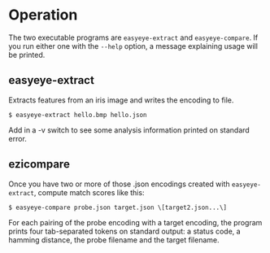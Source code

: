 # Operation

The two executable programs are `easyeye-extract` and 
`easyeye-compare`. If you run either one with the `--help` option, a
message explaining usage will be printed.

## easyeye-extract 

Extracts features from an iris image and writes the encoding to file.

    $ easyeye-extract hello.bmp hello.json

Add in a -v switch to see some analysis information printed on standard error.

## ezicompare

Once you have two or more of those .json encodings created with 
`easyeye-extract`, compute match scores like this:

    $ easyeye-compare probe.json target.json \[target2.json...\]

For each pairing of the probe encoding with a target encoding, the 
program prints four tab-separated tokens on standard output: a status
code, a hamming distance, the probe filename and the target filename.

